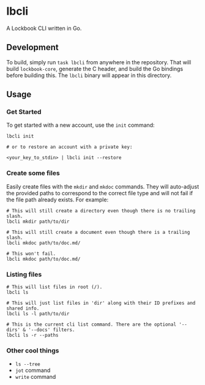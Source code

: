 # lbcli

A Lockbook CLI written in Go.

## Development

To build, simply run `task lbcli` from anywhere in the repository. That will build
`lockbook-core`, generate the C header, and build the Go bindings before building this.
The `lbcli` binary will appear in this directory.

## Usage

### Get Started

To get started with a new account, use the `init` command:
```shell
lbcli init

# or to restore an account with a private key:

<your_key_to_stdin> | lbcli init --restore
```

### Create some files

Easily create files with the `mkdir` and `mkdoc` commands. They will
auto-adjust the provided paths to correspond to the correct file type and will
not fail if the file path already exists. For example:

```shell
# This will still create a directory even though there is no trailing slash.
lbcli mkdir path/to/dir

# This will still create a document even though there is a trailing slash.
lbcli mkdoc path/to/doc.md/

# This won't fail.
lbcli mkdoc path/to/doc.md/
```

### Listing files

```shell
# This will list files in root (/).
lbcli ls

# This will just list files in 'dir' along with their ID prefixes and shared info.
lbcli ls -l path/to/dir

# This is the current cli list command. There are the optional '--dirs' & '--docs' filters.
lbcli ls -r --paths
```

### Other cool things

* `ls --tree`
* `jot` command
* `write` command
